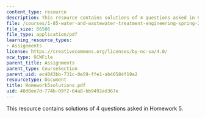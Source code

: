 ```yaml
---
content_type: resource
description: This resource contains solutions of 4 questions asked in Homework 5.
file: /courses/1-85-water-and-wastewater-treatment-engineering-spring-2006/48d0ee7d774b09f264a8bb9492ad367e_Homework5solutions.pdf
file_size: 66586
file_type: application/pdf
learning_resource_types:
- Assignments
license: https://creativecommons.org/licenses/by-nc-sa/4.0/
ocw_type: OCWFile
parent_title: Assignments
parent_type: CourseSection
parent_uid: ec4043bb-731c-0e59-ffe1-ab40584f19a2
resourcetype: Document
title: Homework5solutions.pdf
uid: 48d0ee7d-774b-09f2-64a8-bb9492ad367e
---
```

This resource contains solutions of 4 questions asked in Homework 5.